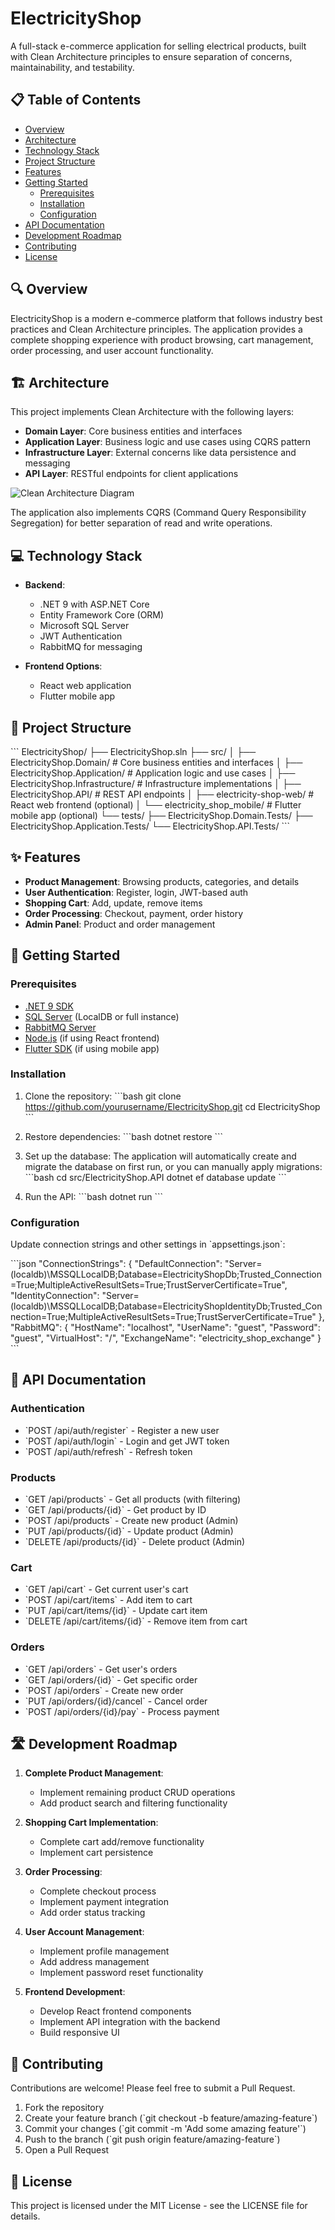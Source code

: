 # ElectricityShop

A full-stack e-commerce application for selling electrical products, built with Clean Architecture principles to ensure separation of concerns, maintainability, and testability.

## 📋 Table of Contents

- [Overview](#overview)
- [Architecture](#architecture)
- [Technology Stack](#technology-stack)
- [Project Structure](#project-structure)
- [Features](#features)
- [Getting Started](#getting-started)
  - [Prerequisites](#prerequisites)
  - [Installation](#installation)
  - [Configuration](#configuration)
- [API Documentation](#api-documentation)
- [Development Roadmap](#development-roadmap)
- [Contributing](#contributing)
- [License](#license)

## 🔍 Overview

ElectricityShop is a modern e-commerce platform that follows industry best practices and Clean Architecture principles. The application provides a complete shopping experience with product browsing, cart management, order processing, and user account functionality.

## 🏗️ Architecture

This project implements Clean Architecture with the following layers:

- **Domain Layer**: Core business entities and interfaces
- **Application Layer**: Business logic and use cases using CQRS pattern
- **Infrastructure Layer**: External concerns like data persistence and messaging
- **API Layer**: RESTful endpoints for client applications

![Clean Architecture Diagram](https://raw.githubusercontent.com/jasontaylordev/CleanArchitecture/main/.github/clean-architecture.png)

The application also implements CQRS (Command Query Responsibility Segregation) for better separation of read and write operations.

## 💻 Technology Stack

- **Backend**:
  - .NET 9 with ASP.NET Core
  - Entity Framework Core (ORM)
  - Microsoft SQL Server
  - JWT Authentication
  - RabbitMQ for messaging

- **Frontend Options**:
  - React web application
  - Flutter mobile app

## 📁 Project Structure

\`\`\`
ElectricityShop/
├── ElectricityShop.sln
├── src/
│   ├── ElectricityShop.Domain/          # Core business entities and interfaces
│   ├── ElectricityShop.Application/     # Application logic and use cases
│   ├── ElectricityShop.Infrastructure/  # Infrastructure implementations
│   ├── ElectricityShop.API/             # REST API endpoints
│   ├── electricity-shop-web/            # React web frontend (optional)
│   └── electricity_shop_mobile/         # Flutter mobile app (optional)
└── tests/
    ├── ElectricityShop.Domain.Tests/
    ├── ElectricityShop.Application.Tests/
    └── ElectricityShop.API.Tests/
\`\`\`

## ✨ Features

- **Product Management**: Browsing products, categories, and details
- **User Authentication**: Register, login, JWT-based auth
- **Shopping Cart**: Add, update, remove items
- **Order Processing**: Checkout, payment, order history
- **Admin Panel**: Product and order management

## 🚀 Getting Started

### Prerequisites

- [.NET 9 SDK](https://dotnet.microsoft.com/download)
- [SQL Server](https://www.microsoft.com/en-us/sql-server/sql-server-downloads) (LocalDB or full instance)
- [RabbitMQ Server](https://www.rabbitmq.com/download.html)
- [Node.js](https://nodejs.org/) (if using React frontend)
- [Flutter SDK](https://flutter.dev/docs/get-started/install) (if using mobile app)

### Installation

1. Clone the repository:
   \`\`\`bash
   git clone https://github.com/yourusername/ElectricityShop.git
   cd ElectricityShop
   \`\`\`

2. Restore dependencies:
   \`\`\`bash
   dotnet restore
   \`\`\`

3. Set up the database:
   The application will automatically create and migrate the database on first run, or you can manually apply migrations:
   \`\`\`bash
   cd src/ElectricityShop.API
   dotnet ef database update
   \`\`\`

4. Run the API:
   \`\`\`bash
   dotnet run
   \`\`\`

### Configuration

Update connection strings and other settings in \`appsettings.json\`:

\`\`\`json
"ConnectionStrings": {
  "DefaultConnection": "Server=(localdb)\\MSSQLLocalDB;Database=ElectricityShopDb;Trusted_Connection=True;MultipleActiveResultSets=True;TrustServerCertificate=True",
  "IdentityConnection": "Server=(localdb)\\MSSQLLocalDB;Database=ElectricityShopIdentityDb;Trusted_Connection=True;MultipleActiveResultSets=True;TrustServerCertificate=True"
},
"RabbitMQ": {
  "HostName": "localhost",
  "UserName": "guest",
  "Password": "guest",
  "VirtualHost": "/",
  "ExchangeName": "electricity_shop_exchange"
}
\`\`\`

## 📝 API Documentation

### Authentication
- \`POST /api/auth/register\` - Register a new user
- \`POST /api/auth/login\` - Login and get JWT token
- \`POST /api/auth/refresh\` - Refresh token

### Products
- \`GET /api/products\` - Get all products (with filtering)
- \`GET /api/products/{id}\` - Get product by ID
- \`POST /api/products\` - Create new product (Admin)
- \`PUT /api/products/{id}\` - Update product (Admin)
- \`DELETE /api/products/{id}\` - Delete product (Admin)

### Cart
- \`GET /api/cart\` - Get current user's cart
- \`POST /api/cart/items\` - Add item to cart
- \`PUT /api/cart/items/{id}\` - Update cart item
- \`DELETE /api/cart/items/{id}\` - Remove item from cart

### Orders
- \`GET /api/orders\` - Get user's orders
- \`GET /api/orders/{id}\` - Get specific order
- \`POST /api/orders\` - Create new order
- \`PUT /api/orders/{id}/cancel\` - Cancel order
- \`POST /api/orders/{id}/pay\` - Process payment

## 🛣️ Development Roadmap

1. **Complete Product Management**:
   - Implement remaining product CRUD operations
   - Add product search and filtering functionality

2. **Shopping Cart Implementation**:
   - Complete cart add/remove functionality
   - Implement cart persistence

3. **Order Processing**:
   - Complete checkout process
   - Implement payment integration
   - Add order status tracking

4. **User Account Management**:
   - Implement profile management
   - Add address management
   - Implement password reset functionality

5. **Frontend Development**:
   - Develop React frontend components
   - Implement API integration with the backend
   - Build responsive UI

## 🤝 Contributing

Contributions are welcome! Please feel free to submit a Pull Request.

1. Fork the repository
2. Create your feature branch (\`git checkout -b feature/amazing-feature\`)
3. Commit your changes (\`git commit -m 'Add some amazing feature'\`)
4. Push to the branch (\`git push origin feature/amazing-feature\`)
5. Open a Pull Request

## 📄 License

This project is licensed under the MIT License - see the LICENSE file for details.
